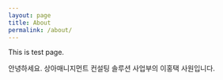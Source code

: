 ```yaml
---
layout: page
title: About
permalink: /about/
---
```


This is test page.

안녕하세요. 상아매니지먼트 컨설팅 솔루션 사업부의 이홍택 사원입니다.
